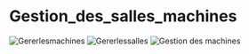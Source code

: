# Gestion_des_salles_machines
![Gererlesmachines](https://github.com/Chaima31/Gestion_des_salles_machines/assets/66256999/c94acd05-cc92-483e-9b10-a1fbf0cc3c10)
![Gererlessalles](https://github.com/Chaima31/Gestion_des_salles_machines/assets/66256999/e707fd21-5320-4af8-aca0-195d5b11f051)
![Gestion des machines](https://github.com/Chaima31/Gestion_des_salles_machines/assets/66256999/a1f8ea75-4343-41c9-9b74-2bc7fc9d5ea9)
